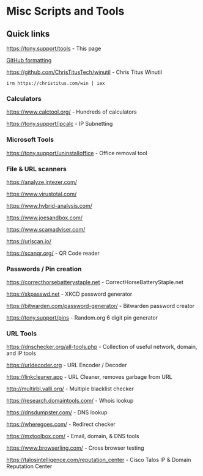 # Misc Scripts and Tools
## Quick links
https://tony.support/tools - This page

[GitHub formatting](https://docs.github.com/en/get-started/writing-on-github/getting-started-with-writing-and-formatting-on-github/basic-writing-and-formatting-syntax/)

https://github.com/ChrisTitusTech/winutil - Chris Titus Winutil

    irm https://christitus.com/win | iex
  
### Calculators

https://www.calctool.org/ - Hundreds of calculators

https://tony.support/ipcalc - IP Subnetting

### Microsoft Tools

https://tony.support/uninstalloffice - Office removal tool

### File & URL scanners

https://analyze.intezer.com/

https://www.virustotal.com/

https://www.hybrid-analysis.com/

https://www.joesandbox.com/

https://www.scamadviser.com/

https://urlscan.io/

https://scanqr.org/ - QR Code reader

### Passwords / Pin creation

https://correcthorsebatterystaple.net - CorrectHorseBatteryStaple.net

https://xkpasswd.net - XKCD password generator

https://bitwarden.com/password-generator/ - Bitwarden password creator

https://tony.support/pins - Random.org 6 digit pin generator

### URL Tools

https://dnschecker.org/all-tools.php - Collection of useful network, domain, and IP tools

https://urldecoder.org - URL Encoder / Decoder

https://linkcleaner.app - URL Cleaner, removes garbage from URL

http://multirbl.valli.org/ - Multiple blacklist checker

https://research.domaintools.com/ - Whois lookup

https://dnsdumpster.com/ - DNS lookup

https://wheregoes.com/ - Redirect checker

https://mxtoolbox.com/ - Email, domain, & DNS tools

https://www.browserling.com/ - Cross browser testing

https://talosintelligence.com/reputation_center - Cisco Talos IP & Domain Reputation Center
